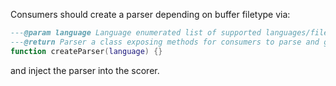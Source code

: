Consumers should create a parser depending on buffer filetype via:
```lua
---@param language Language enumerated list of supported languages/filetypes
---@return Parser a class exposing methods for consumers to parse and grab common TSNode types
function createParser(language) {}
```
and inject the parser into the scorer.
